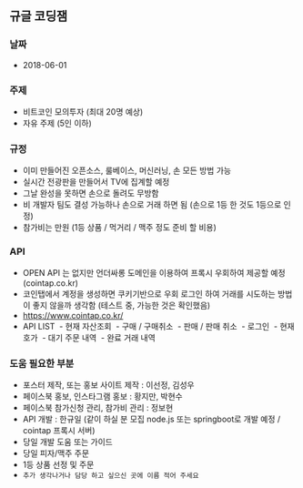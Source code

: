 ## 규글 코딩잼

### 날짜
- 2018-06-01

### 주제
- 비트코인 모의투자 (최대 20명 예상)
- 자유 주제 (5인 이하)

### 규정
- 이미 만들어진 오픈소스, 룰베이스, 머신러닝, 손 모든 방법 가능
- 실시간 전광판을 만들어서 TV에 집계할 예정
- 그날 완성을 못하면 손으로 돌려도 무방함
- 비 개발자 팀도 결성 가능하나 손으로 거래 하면 됨 (손으로 1등 한 것도 1등으로 인정)
- 참가비는 만원 (1등 상품 / 먹거리 / 맥주 정도 준비 할 비용)

### API
- OPEN API 는 없지만 언더싸롱 도메인을 이용하여 프록시 우회하여 제공할 예정 (cointap.co.kr)
- 코인탭에서 계정을 생성하면 쿠키기반으로 우회 로그인 하여 거래를 시도하는 방법이 좋지 않을까 생각함 (테스트 중, 가능한 것은 확인했음)
- https://www.cointap.co.kr/ 
- API LIST
  - 현재 자산조회
  - 구매 / 구매취소
  - 판매 / 판매 취소
  - 로그인
  - 현재 호가
  - 대기 주문 내역
  - 완료 거래 내역

### 도움 필요한 부분
- 포스터 제작, 또는 홍보 사이트 제작 : 이선정, 김성우
- 페이스북 홍보, 인스타그램 홍보 : 황지만, 박현수
- 페이스북 참가신청 관리, 참가비 관리 : 정보현
- API 개발 : 한규일 (같이 하실 분 모집 node.js 또는 springboot로 개발 예정 / cointap 프록시 서버)
- 당일 개발 도움 또는 가이드
- 당일 피자/맥주 주문
- 1등 상품 선정 및 주문
- `추가 생각나거나 담당 하고 싶으신 곳에 이름 적어 주세요`
